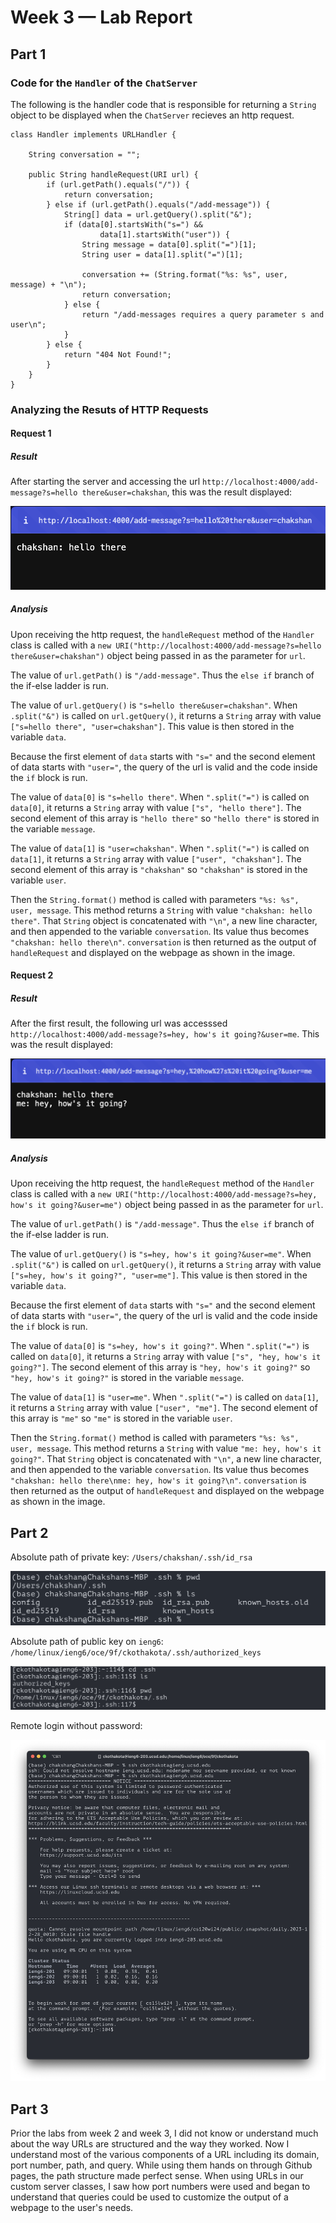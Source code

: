
# Week 3 — Lab Report

## Part 1

### Code for the `Handler` of the `ChatServer`

The following is the handler code that is responsible for returning a `String` object to be displayed when the `ChatServer` recieves an http request.

```
class Handler implements URLHandler {

	String conversation = "";

    public String handleRequest(URI url) {
        if (url.getPath().equals("/")) {
            return conversation;
        } else if (url.getPath().equals("/add-message")) {
            String[] data = url.getQuery().split("&");
			if (data[0].startsWith("s=") &&
					data[1].startsWith("user")) {
				String message = data[0].split("=")[1];
				String user = data[1].split("=")[1];

				conversation += (String.format("%s: %s", user, message) + "\n");
				return conversation;
			} else {
				return "/add-messages requires a query parameter s and user\n";
			}	
        } else {
            return "404 Not Found!";
        }
    }
}

```

### Analyzing the Resuts of HTTP Requests

#### Request 1

##### Result
After starting the server and accessing the url `http://localhost:4000/add-message?s=hello there&user=chakshan`, this was the result displayed: 

![url result 1](images/ss1.png)

##### Analysis
Upon receiving the http request, the `handleRequest` method of the `Handler` class is called with a `new URI("http://localhost:4000/add-message?s=hello there&user=chakshan")` object being passed in as the parameter for `url`. 

The value of `url.getPath()` is `"/add-message"`. Thus the `else if` branch of the if-else ladder is run. 

The value of `url.getQuery()` is `"s=hello there&user=chakshan"`. When `.split("&")` is called on `url.getQuery()`, it returns a `String` array with value `["s=hello there", "user=chakshan"]`. This value is then stored in the variable `data`. 

Because the first element of `data` starts with `"s="` and the second element of data starts with `"user="`, the query of the url is valid and the code inside the `if` block is run. 

The value of `data[0]` is `"s=hello there"`. When `".split("=")` is called on `data[0]`, it returns a `String` array with value `["s", "hello there"]`. The second element of this array is `"hello there"` so `"hello there"` is stored in the variable `message`. 

The value of `data[1]` is `"user=chakshan"`. When `".split("=")` is called on `data[1]`, it returns a `String` array with value `["user", "chakshan"]`. The second element of this array is `"chakshan"` so `"chakshan"` is stored in the variable `user`. 

Then the `String.format()` method is called with parameters `"%s: %s", user, message`. This method returns a `String` with value `"chakshan: hello there"`. That `String` object is concatenated with `"\n"`, a new line character, and then appended to the variable `conversation`. Its value thus becomes `"chakshan: hello there\n"`. `conversation` is then returned as the output of `handleRequest` and displayed on the webpage as shown in the image.

#### Request 2

##### Result
After the first result, the following url was accesssed `http://localhost:4000/add-message?s=hey, how's it going?&user=me`. This was the result displayed: 

![url result 1](images/ss2.png)

##### Analysis
Upon receiving the http request, the `handleRequest` method of the `Handler` class is called with a `new URI("http://localhost:4000/add-message?s=hey, how's it going?&user=me")` object being passed in as the parameter for `url`. 

The value of `url.getPath()` is `"/add-message"`. Thus the `else if` branch of the if-else ladder is run. 

The value of `url.getQuery()` is `"s=hey, how's it going?&user=me"`. When `.split("&")` is called on `url.getQuery()`, it returns a `String` array with value `["s=hey, how's it going?", "user=me"]`. This value is then stored in the variable `data`. 

Because the first element of `data` starts with `"s="` and the second element of data starts with `"user="`, the query of the url is valid and the code inside the `if` block is run. 

The value of `data[0]` is `"s=hey, how's it going?"`. When `".split("=")` is called on `data[0]`, it returns a `String` array with value `["s", "hey, how's it going?"]`. The second element of this array is `"hey, how's it going?"` so `"hey, how's it going?"` is stored in the variable `message`. 

The value of `data[1]` is `"user=me"`. When `".split("=")` is called on `data[1]`, it returns a `String` array with value `["user", "me"]`. The second element of this array is `"me"` so `"me"` is stored in the variable `user`. 

Then the `String.format()` method is called with parameters `"%s: %s", user, message`. This method returns a `String` with value `"me: hey, how's it going?"`. That `String` object is concatenated with `"\n"`, a new line character, and then appended to the variable `conversation`. Its value thus becomes `"chakshan: hello there\nme: hey, how's it going?\n"`. `conversation` is then returned as the output of `handleRequest` and displayed on the webpage as shown in the image.


## Part 2
Absolute path of private key: `/Users/chakshan/.ssh/id_rsa`

![private key](images/private_key.png)

Absolute path of public key on `ieng6`: `/home/linux/ieng6/oce/9f/ckothakota/.ssh/authorized_keys`

![public key](images/public_key.png)

Remote login without password:

![remote login no password](images/login_no_pwd.png)

## Part 3
Prior the labs from week 2 and week 3, I did not know or understand much about the way URLs are structured and the way they worked. Now I understand most of the various components of a URL including its domain, port number, path, and query. While using them hands on through Github pages, the path structure made perfect sense. When using URLs in our custom server classes, I saw how port numbers were used and began to understand that queries could be used to customize the output of a webpage to the user's needs.
